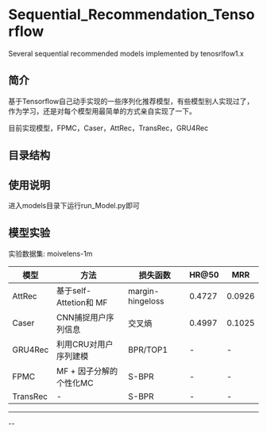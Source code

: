 # Sequential_Recommendation_Tensorflow
Several sequential recommended models implemented by tenosrlfow1.x

## 简介
基于Tensorflow自己动手实现的一些序列化推荐模型，有些模型别人实现过了，作为学习，还是对每个模型用最简单的方式亲自实现了一下。

目前实现模型，FPMC，Caser，AttRec，TransRec，GRU4Rec

## 目录结构

## 使用说明

进入models目录下运行run_Model.py即可

## 模型实验

实验数据集: moivelens-1m

| 模型    | 方法    | 损失函数| HR@50 | MRR|
| ------ | ------ | ------ | ------ |-----|
| AttRec | 基于self-Attetion和 MF   |  margin-hingeloss      |    0.4727    |  0.0926   |
| Caser |  CNN捕捉用户序列信息   |  交叉熵      |     0.4997   |   0.1025  |
| GRU4Rec | 利用CRU对用户序列建模   |  BPR/TOP1      |     -   |   -  |
| FPMC | MF + 因子分解的个性化MC  |  S-BPR    |    -    |  -   |
| TransRec | - |  S-BPR      |   -     |   -  |

___



--

